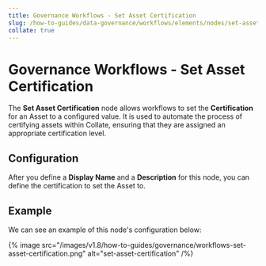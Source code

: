 ```yaml
---
title: Governance Workflows - Set Asset Certification
slug: /how-to-guides/data-governance/workflows/elements/nodes/set-asset-certification
collate: true
---
```


# Governance Workflows - Set Asset Certification

The **Set Asset Certification** node allows workflows to set the **Certification** for an Asset to a configured value.
It is used to automate the process of certifying assets within Collate, ensuring that they are assigned an appropriate certification level.

## Configuration

After you define a **Display Name** and a **Description** for this node, you can define the certification to set the Asset to.

## Example

We can see an example of this node's configuration below:

{% image src="/images/v1.8/how-to-guides/governance/workflows-set-asset-certification.png" alt="set-asset-certification" /%}
